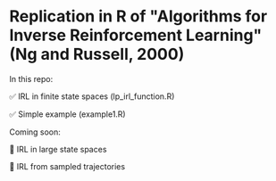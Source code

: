 # Replication in R of "Algorithms for Inverse Reinforcement Learning" (Ng and Russell, 2000)

In this repo:

✅ IRL in finite state spaces (lp_irl_function.R)

✅ Simple example (example1.R)


Coming soon:

🚧 IRL in large state spaces

🚧 IRL from sampled trajectories


